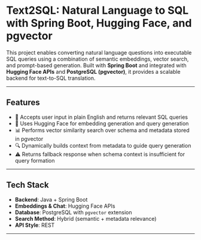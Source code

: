 # Text2SQL: Natural Language to SQL with Spring Boot, Hugging Face, and pgvector

This project enables converting natural language questions into executable SQL queries using a combination of semantic embeddings, vector search, and prompt-based generation. Built with **Spring Boot** and integrated with **Hugging Face APIs** and **PostgreSQL (pgvector)**, it provides a scalable backend for text-to-SQL translation.

---

## Features

- 💬 Accepts user input in plain English and returns relevant SQL queries  
- 🧠 Uses Hugging Face for embedding generation and query generation  
- 📊 Performs vector similarity search over schema and metadata stored in pgvector  
- 🔍 Dynamically builds context from metadata to guide query generation  
- ⚠️ Returns fallback response when schema context is insufficient for query formation

---

## Tech Stack

- **Backend**: Java + Spring Boot  
- **Embeddings & Chat**: Hugging Face APIs  
- **Database**: PostgreSQL with `pgvector` extension  
- **Search Method**: Hybrid (semantic + metadata relevance)  
- **API Style**: REST

---
